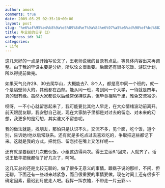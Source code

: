 ```yaml
---
author: amosk
comments: true
date: 2009-05-25 02:35:18+00:00
layout: post
slug: '%e6%af%95%e4%b8%9a%e5%89%8d%e7%9a%84%e6%97%a5%e5%ad%90%ef%bc%882%ef%bc%89'
title: 毕业前的日子（2）
wordpress_id: 342
categories:
- Life
---
```


这几天好的一点是开始写论文了，王老师说我的目录有点乱，等具体内容出来再调整。由于我的毕设主要是分析，所以论文很重要。后面还有很多吃饭、游玩计划，所以得提前做完。

如果天气允许29、30去爬华山，大概能去7、8个人，都是高中同一个班的，就一个是隔壁师大的，其他都在西邮。能从同一班，考到同一个大学，一待就是四年，真的很有缘。虽然大家都说以后经常保持联系，但毕竟相隔千里，难免交流减少。

哎呀，一不小心就留恋起来了，我可能要比其他人早走，在大众情绪波动前离开。前天跟朋友聊，我安慰自己说，现在大家脑子里都是对过去的留恋、对未来的幻想，我更多的是幻想，其实谁又不留恋呢。

我的做法就是，找朋友，那怕只是认识不久，交流不多，见个面，吃个饭，道个别，告诉她/他以后常联系。还有就是多吃点过去喜欢吃的，争取把这些都记下来。这就是我的方式。把忧伤、留恋挂在嘴上又怎样呢~~

还有就是要组织几次散伙饭，小组这边得两次。得王立丽6.1回来，人就齐了。话说王敏华把我都催了好几次了，呵呵。

这几天总的还是比较无聊的，做了很多无意义的事情。跟磊子说的那样，不闲、但无聊。下面还有一些越来越紧急，而且很重要的事情要做。现在时间上还有很多不确定因素，最迟到月底走人吧。我挥一挥衣袖，不带走一片云彩~~
